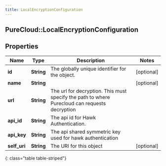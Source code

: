 ```yaml
---
title: LocalEncryptionConfiguration
---
```

## PureCloud::LocalEncryptionConfiguration

## Properties

|Name | Type | Description | Notes|
|------------ | ------------- | ------------- | -------------|
| **id** | **String** | The globally unique identifier for the object. | [optional] |
| **name** | **String** |  | [optional] |
| **url** | **String** | The url for decryption. This must specify the path to where Purecloud can requests decryption | |
| **api_id** | **String** | The api id for Hawk Authentication. | |
| **api_key** | **String** | The api shared symmetric key used for hawk authentication | |
| **self_uri** | **String** | The URI for this object | [optional] |
{: class="table table-striped"}


